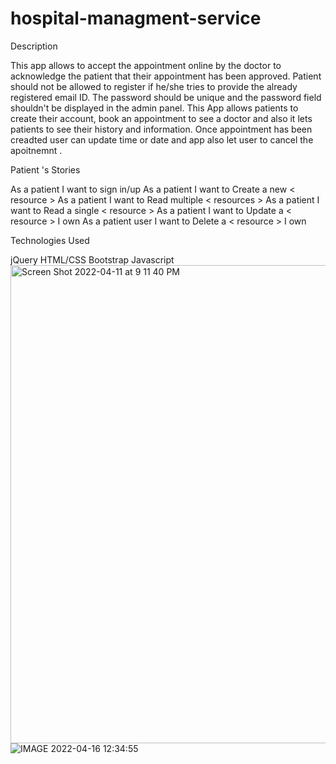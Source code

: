 # hospital-managment-service

Description


 This app allows  to accept the appointment online by the doctor to acknowledge the patient that their appointment has been approved.
Patient should not be allowed to register if he/she tries to provide the already registered email ID.
The password should be unique  and the password field shouldn't be displayed in the admin panel. This App  allows patients to create their account, book an appointment to see a doctor and also it lets patients to see their history and information.
Once appointment has been creadted user can update time or date and app also let user to cancel the apoitnemnt .

Patient 's Stories

As a patient I want to sign in/up
As a patient I want to Create a new < resource >
As a patient I want to Read multiple < resources >
As a patient I want to Read a single < resource >
As a patient I want to Update a < resource > I own
As a patient user I want to Delete a < resource > I own


Technologies Used

jQuery
HTML/CSS
Bootstrap
Javascript
<img width="765" alt="Screen Shot 2022-04-11 at 9 11 40 PM" src="https://user-images.githubusercontent.com/80257036/163685303-7806db29-9900-4a98-8111-2d4deb6e592b.png">
![IMAGE 2022-04-16 12:34:55](https://user-images.githubusercontent.com/80257036/163685510-54bdd2d9-3d07-4128-b4d0-3b77a7744e26.jpg)

